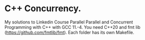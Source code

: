 # C++ Concurrency.
My solutions to Linkedin Course Parallel Parallel and Concurrent Programming with C++ with GCC 11.-4. 
You need C++20 and fmt lib (https://github.com/fmtlib/fmt). Each folder has its own Makefile.

